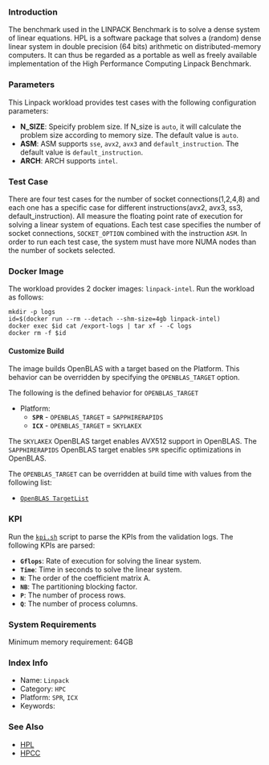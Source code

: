 
### Introduction

The benchmark used in the LINPACK Benchmark is to solve a dense system of linear equations. HPL is a software package that solves a (random) dense linear system in double precision (64 bits) arithmetic on distributed-memory computers. It can thus be regarded as a portable as well as freely available implementation of the High Performance Computing Linpack Benchmark.

### Parameters

This Linpack workload provides test cases with the following configuration parameters:
- **N_SIZE**: Speicify problem size. If N_size is `auto`, it will calculate the problem size according to memory size. The default value is `auto`.
- **ASM**: ASM supports `sse`, `avx2`, `avx3` and `default_instruction`. The default value is `default_instruction`.
- **ARCH**: ARCH supports `intel`.

### Test Case

There are four test cases for the number of socket connections(1,2,4,8) and each one has a specific case for different instructions(avx2, avx3, ss3, default_instruction). All measure the floating point rate of execution for solving a linear system of equations. Each test case specifies the number of socket connections, `SOCKET_OPTION` combined with the instruction `ASM`. In order to run each test case, the system must have more NUMA nodes than the number of sockets selected.

### Docker Image

The workload provides 2 docker images: `linpack-intel`. Run the workload as follows:

```
mkdir -p logs
id=$(docker run --rm --detach --shm-size=4gb linpack-intel)
docker exec $id cat /export-logs | tar xf - -C logs
docker rm -f $id
```

#### Customize Build

The image builds OpenBLAS with a target based on the Platform. This behavior
can be overridden by specifying the `OPENBLAS_TARGET` option.

The following is the defined behavior for `OPENBLAS_TARGET`
- Platform:
  - **`SPR`** - `OPENBLAS_TARGET` = `SAPPHIRERAPIDS`
  - **`ICX`** - `OPENBLAS_TARGET` = `SKYLAKEX`

The `SKYLAKEX` OpenBLAS target enables AVX512 support in OpenBLAS. The
`SAPPHIRERAPIDS` OpenBLAS target enables `SPR` specific optimizations in
OpenBLAS.

The `OPENBLAS_TARGET` can be overridden at build time with values from the
following list:
- [`OpenBLAS TargetList`](https://github.com/xianyi/OpenBLAS/blob/develop/TargetList.txt)

### KPI

Run the [`kpi.sh`](kpi.sh) script to parse the KPIs from the validation logs. The following KPIs are parsed:
- **`Gflops`**: Rate of execution for solving the linear system.
- **`Time`**: Time in seconds to solve the linear system.
- **`N`**: The order of the coefficient matrix A.
- **`NB`**: The partitioning blocking factor.
- **`P`**: The number of process rows.
- **`Q`**: The number of process columns.

### System Requirements

Minimum memory requirement: 64GB

### Index Info
- Name: `Linpack`
- Category: `HPC`
- Platform: `SPR`, `ICX`
- Keywords:

### See Also

- [HPL](http://www.netlib.org/benchmark/hpl/)
- [HPCC](http://icl.cs.utk.edu/hpcc/)
